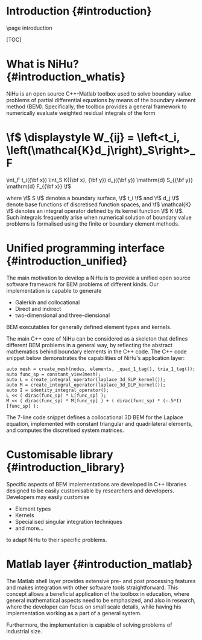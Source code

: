 Introduction {#introduction}
============

\page introduction

[TOC]

What is NiHu? {#introduction_whatis}
=============

NiHu is an open source C++-Matlab toolbox used to solve boundary value problems of partial differential equations by means of the boundary element method (BEM).
Specifically, the toolbox provides a general framework to numerically evaluate weighted residual integrals of the form

\f$
\displaystyle
W_{ij} = \left<t_i, \left(\mathcal{K}d_j\right)_S\right>_F
=
\int_F t_i({\bf x})
\int_S K({\bf x}, {\bf y}) d_j({\bf y}) \mathrm{d} S_{{\bf y}}
\mathrm{d} F_{{\bf x}}
\f$

where
\f$ S \f$ denotes a boundary surface,
\f$ t_i \f$ and \f$ d_j \f$ denote base functions of discretised function spaces, and
\f$ \mathcal{K} \f$ denotes an integral operator defined by its kernel function \f$ K \f$.
Such integrals frequently arise when numerical solution of boundary value problems is formalised using the finite or boundary element methods.

Unified programming interface {#introduction_unified}
=============================

The main motivation to develop a NiHu is to provide a unified open source software framework for BEM problems of different kinds.
Our implementation is capable to generate
- Galerkin and collocational
- Direct and indirect
- two-dimensional and three-diensional

BEM executables for generally defined element types and kernels.

The main C++ core of NiHu can be considered as a skeleton that defines different BEM problems in a general way, by reflecting the abstract mathematics behind boundary elements in the C++ code.
The C++ code snippet below demonstrates the capabilities of NiHu's application layer:

	auto mesh = create_mesh(nodes, elements, _quad_1_tag(), tria_1_tag());
	auto func_sp = constant_view(mesh);
	auto L = create_integral_operator(laplace_3d_SLP_kernel());
	auto M = create_integral_operator(laplace_3d_DLP_kernel());
	auto I = identity_integral_operator();
	L << ( dirac(func_sp) * L[func_sp] );
	M << ( dirac(func_sp) * M[func_sp] ) + ( dirac(func_sp) * (-.5*I)[func_sp] );

The 7-line code snippet defines a collocational 3D BEM for the Laplace equation, implemented with constant triangular and quadrilateral elements, and computes the discretised system matrices.

Customisable library {#introduction_library}
====================

Specific aspects of BEM implementations are developed in C++ libraries designed to be easily customisable by researchers and developers.
Developers may easily customise
- Element types
- Kernels
- Specialised singular integration techniques
- and more...

to adapt NiHu to their specific problems.

Matlab layer {#introduction_matlab}
============

The Matlab shell layer provides extensive pre- and post processing features and makes integration with other software tools straightforward.
This concept allows a beneficial application of the toolbox in education, where general mathematical aspects need to be emphasized, and also in research, where the developer can focus on small scale details, while having his implementation working as a part of a general system.

Furthermore, the implementation is capable of solving problems of industrial size.

